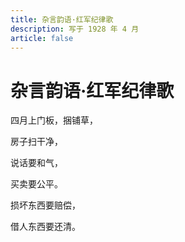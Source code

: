 ```yaml
---
title: 杂言韵语·红军纪律歌
description: 写于 1928 年 4 月
article: false
---
```


# 杂言韵语·红军纪律歌

四月上门板，捆铺草，

房子扫干净，

说话要和气，

买卖要公平。

损坏东西要赔偿，

借人东西要还清。

